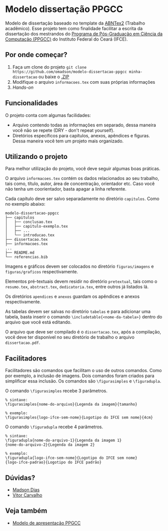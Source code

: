 # Modelo dissertação PPGCC

Modelo de dissertação baseado no template da [ABNTex2](https://github.com/abntex/abntex2) (Trabalho acadêmico). Esse projeto
tem como finalidade facilitar a escrita da dissertação dos mestrandos do [Programa de Pós-Graduação em Ciência da Computação (PPGCC)](http://ppgcc.ifce.edu.br) do Instituto Federal do Ceará (IFCE).

## Por onde começar?

1. Faça um clone do projeto `git clone https://github.com/omadson/modelo-dissertacao-ppgcc minha-dissertacao` ou baixe o [.ZIP](https://github.com/omadson/modelo-dissertacao-ppgcc/archive/master.zip)
2. Modifique o arquivo `informacoes.tex` com suas próprias informações
3. _Hands-on_

## Funcionalidades
O projeto conta com algumas facilidades:
 - Arquivo contendo todas as informações em separado, dessa maneira você não se repete
 (DRY - don't repeat yourself).
 - Diretórios específicos para capítulos, anexos, apêndices e figuras. Dessa
 maneira você tem um projeto mais organizado.

## Utilizando o projeto
Para melhor utilização do projeto, você deve seguir algumas boas práticas.

O arquivo `informacoes.tex` contém os dados relacionados ao seu trabalho, tais como, título,
autor, área de concentração, orientador etc. Caso você não tenha um coorientador, basta
apagar a linha referente.

Cada capítulo deve ser salvo separadamente no diretório `capitulos`. Como no exemplo abaixo:

```
modelo-dissertacao-ppgcc
├── capitulos
│   ├── conclusao.tex
│   ├── capitulo-exemplo.tex
│   ├── ...
│   └── introducao.tex
├── dissertacao.tex
├── informacoes.tex
...
├── README.md
└── referencias.bib
```
Imagens e gráficos devem ser colocados no diretório `figuras/imagens` e
`figuras/graficos` respectivamente.

Elementos pré-textuais devem residir no diretório `pretextual`, tais como o `resumo.tex`,
`abstract.tex`, `dedicatoria.tex`, entre outros já listados lá.

Os diretórios `apendices` e `anexos` guardam os apêndices e anexos respectivamente.

As tabelas devem ser salvas no diretório `tabelas` e para adicionar uma tabela, basta inserir o comando `\includetable{<nome-da-tabela>}` dentro do arquivo que você está editando.

O arquivo que deve ser compilado é o `dissertacao.tex`, após a compilação, você deve ter
disponível no seu diretório de trabalho o arquivo `dissertacao.pdf`.

## Facilitadores
Facilitadores são comandos que facilitam o uso de outros comandos. Como por exemplo, a inclusão
de imagens. Dois comandos foram criados para simplificar essa inclusão. Os comandos são
`\figurasimples` e `\figuradupla`.

O comando `\figurasimples` recebe 3 parâmetros. 

```
% sintaxe:
\figurasimples{nome-do-arquivo}{Legenda da imagem}{tamanho}

% exemplo:
\figurasimples{logo-ifce-sem-nome}{Logotipo do IFCE sem nome}{4cm}
```

O comando `\figuradupla` recebe 4 parâmetros.
```
% sintaxe:
\figuradupla{nome-do-arquivo-1}{Legenda da imagem 1}
{nome-do-arquivo-2}{Legenda da imagem 2}

% exemplo:
\figuradupla{logo-ifce-sem-nome}{Logotipo do IFCE sem nome}
{logo-ifce-padrao}{Logotipo do IFCE padrão}
```

## Dúvidas?
 - [Madson Dias](http://github.com/omadson)
 - [Vitor Carvalho](http://github.com/vitorcarvalhoml)

## Veja também
 - [Modelo de apresentação PPGCC](https://github.com/vitorcarvalhoml/modelo-apresentacao-ppgcc)